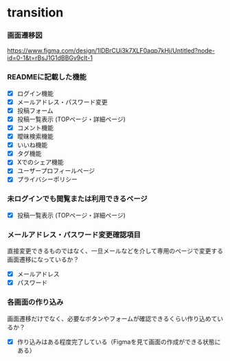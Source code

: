 # transition
### 画面遷移図
https://www.figma.com/design/1lDBrCUi3k7XLF0aqp7kHj/Untitled?node-id=0-1&t=rBsJ1G1dBBGv9clt-1

### READMEに記載した機能
- [x] ログイン機能
- [x] メールアドレス・パスワード変更
- [x] 投稿フォーム
- [x] 投稿一覧表示 (TOPページ・詳細ページ)
- [x] コメント機能
- [x] 曖昧検索機能
- [x] いいね機能
- [x] タグ機能
- [x] Xでのシェア機能
- [x] ユーザープロフィールページ
- [x] プライバシーポリシー

### 未ログインでも閲覧または利用できるページ
- [x] 投稿一覧表示 (TOPページ・詳細ページ)

### メールアドレス・パスワード変更確認項目
直接変更できるものではなく、一旦メールなどを介して専用のページで変更する画面遷移になっているか？
- [x] メールアドレス
- [x] パスワード

### 各画面の作り込み
画面遷移だけでなく、必要なボタンやフォームが確認できるくらい作り込めているか？
- [X] 作り込みはある程度完了している（Figmaを見て画面の作成ができる状態にある）